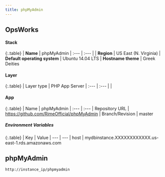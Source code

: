 ```yaml
---
title: phpMyAdmin
---
```


## OpsWorks
#### Stack

{:.table}
| **Name** | phpMyAdmin
| :--- | :--- |
| **Region** | US East (N. Virginia)
| **Default operating system** | Ubuntu 14.04 LTS
| **Hostname theme** | Greek Deities

#### Layer

{:.table}
| Layer type | PHP App Server
| :--- | :---
| | 

#### App

{:.table}
| Name | phpMyAdmin
| :--- | :---
| Repository URL | https://github.com/RimeOfficial/phpMyAdmin
| Branch/Revision | master

##### Environment Variables

{:.table}
| Key | Value
| --- | ---
| host | mydbinstance.XXXXXXXXXXXX.us-east-1.rds.amazonaws.com

## phpMyAdmin
```
http://instance_ip/phpmyadmin
```